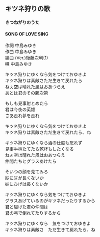 ## キツネ狩りの歌
#### きつねがりのうた
#### SONG OF LOVE SING

作詞      中島みゆき  
作曲      中島みゆき  
編曲 (Ver.)後藤次利(1)  
唄         中島みゆき  

キツネ狩りにゆくなら気をつけておゆきよ  
キツネ狩りは素敵さただ生きて戻れたら  
ねぇ空は晴れた風はおあつらえ  
あとは君のその腕次第  
  
もしも見事射とめたら  
君は今夜の英雄  
さあ走れ夢を走れ  
  
キツネ狩りにゆくなら気をつけておゆきよ  
キツネ狩りは素敵さただ生きて戻れたら、ね  
  
キツネ狩りにゆくなら酒の仕度も忘れず  
見事手柄たてたら乾杯もしたくなる  
ねぇ空は晴れた風はおあつらえ  
仲間たちとグラスあけたら  
  
そいつの顔を見てみろ  
妙に耳が長くないか  
妙にひげは長くないか  
  
キツネ狩りにゆくなら気をつけておゆきよ  
グラスあげているのがキツネだったりするから  
君と駆けた君の仲間は  
君の弓で倒れてたりするから  
  
キツネ狩りにゆくなら　気をつけておゆきよ  
キツネ狩りは素敵さ　ただ生きて戻れたら、ね